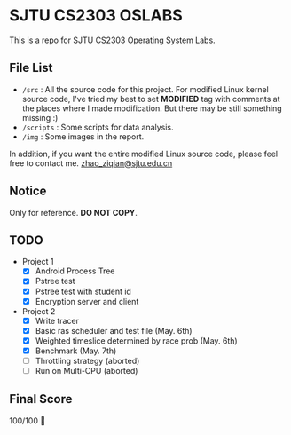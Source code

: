 # SJTU CS2303 OSLABS

This is a repo for SJTU CS2303 Operating System Labs.

## File List

- `/src` : All the source code for this project. For modified Linux kernel source code, I've tried my best to set **MODIFIED** tag with comments at the places where I made modification. But there may be still something missing :)
- `/scripts` : Some scripts for data analysis.
- `/img` : Some images in the report.

In addition, if you want the entire modified Linux source code, please feel free to contact me. <a href="mailto:zhao_ziqian@sjtu.edu.cn">zhao_ziqian@sjtu.edu.cn</a>

## Notice

Only for reference. **DO NOT COPY**.

## TODO

- Project 1
    - [x] Android Process Tree
    - [x] Pstree test
    - [x] Pstree test with student id
    - [x] Encryption server and client
- Project 2
    - [x] Write tracer
    - [x] Basic ras scheduler and test file (May. 6th) 
    - [x] Weighted timeslice determined by race prob (May. 6th) 
    - [x] Benchmark (May. 7th) 
    - [ ] Throttling strategy (aborted)
    - [ ] Run on Multi-CPU (aborted)
    
## Final Score

100/100 🥰
